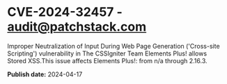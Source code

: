 # CVE-2024-32457 - audit@patchstack.com

Improper Neutralization of Input During Web Page Generation ('Cross-site Scripting') vulnerability in The CSSIgniter Team Elements Plus! allows Stored XSS.This issue affects Elements Plus!: from n/a through 2.16.3.



**Publish date:** 2024-04-17
